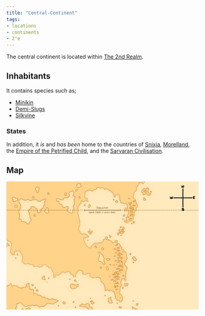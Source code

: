 ```yaml
---
title: "Central-Continent"
tags:
- locations
- continents
- 2°e
---
```

The central continent is located within [The 2nd Realm](locations/2nd-realm/2nd-realm.md).

## Inhabitants
It contains species such as;
- [Minikin](fauna/2nd-realm/mammalia/minikin/minikin.md)
- [Demi-Slugs](fauna/2nd-realm/demi-slugs/demi-slugs.md)
- [Silkvine](flora/2nd%20realm/morellic%20region/silkvine/silkvine.md)

### States
In addition, it *is* and *has been* home to the countries of [Snixia](cultures/snixian/snixia/snixia.md), [Morelland](cultures/morellic/morelland/morelland.md), the [Empire of the Petrified Child](cultures/morellic/stonechild-empire/empire-of-the-petrified-child.md), and the [Sarvaran Civilisation](cultures/morellic/sarvara/sarvara.md).

## Map
![Unfinished Map of the Central Continent, featuring the equatorial lakes, the Morellic Mountains, but unfortunately missing the Snixian mountains. It also shows a compass, an equator line, and the Sarvaran Peninsula](maps/Central/central_map.jpeg)